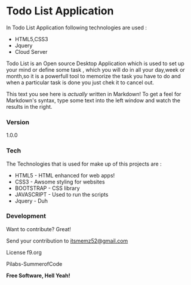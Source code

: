 # Todo List Application

In Todo List Application following technologies are used :

  - HTML5,CSS3
  - Jquery
  - Cloud Server

Todo List is an Open source Desktop Application which is used to set up your mind or define some task , which you will do in all your day,week or month,so it is a powerfull tool to memorize the task you have to do and when a particular task is done you just chek it to cancel out.

This text you see here is *actually* written in Markdown! To get a feel for Markdown's syntax, type some text into the left window and watch the results in the right.

### Version
1.0.0

### Tech

The Technologies that is used for make up of this projects are :

* HTML5 - HTML enhanced for web apps!
* CSS3 - Awsome styling for websites
* BOOTSTRAP - CSS library
* JAVASCRIPT - Used to run the scripts
* Jquery - Duh

### Development

Want to contribute? Great!

Send your contribution to itsmemz52@gmail.com



License
f9.org

Pilabs-SummerofCode


**Free Software, Hell Yeah!**

